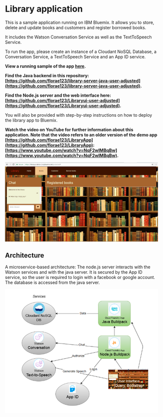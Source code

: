 # Library application

This is a sample application running on IBM Bluemix. It allows you to store, delete and update books and customers and register borrowed books.

It includes the Watson Conversation Service as well as the TextToSpeech Service.

To run the app, please create an instance of a Cloudant NoSQL Database, a Conversation Service, a TextToSpeech Service and an App ID service.

**View a running sample of the app [here](https://libraryui-demo-1.mybluemix.net/).**

**Find the Java backend in this repository: [https://github.com/florae123/library-server-java-user-adjusted](https://github.com/florae123/library-server-java-user-adjusted).**

**Find the Node.js server and the web interface here: [https://github.com/florae123/Libraryui-user-adjusted](https://github.com/florae123/Libraryui-user-adjusted).**

You will also be provided with step-by-step instructions on how to deploy the library app to Bluemix.

**Watch the video on YouTube for further information about this application. Note that the video refers to an older version of the demo app [https://github.com/florae123/LibraryApp](https://github.com/florae123/LibraryApp): [https://www.youtube.com/watch?v=NqF2wIMBqBw](https://www.youtube.com/watch?v=NqF2wIMBqBw).**

![](./images/webinterface.png)

## Architecture

A microservice-based architecture: The node.js server interacts with the Watson services and with the java server. It is secured by the App ID service, so the user is required to login with a facebook or google account. The database is accessed from the java server.

![](./images/app-architecture.png)

